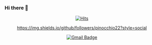 ### Hi there 👋

<!--
**pinocchio22/pinocchio22** is a ✨ _special_ ✨ repository because its `README.md` (this file) appears on your GitHub profile.

Here are some ideas to get you started:

- 🔭 I’m currently working on ...
- 🌱 I’m currently learning ...
- 👯 I’m looking to collaborate on ...
- 🤔 I’m looking for help with ...
- 💬 Ask me about ...
- 📫 How to reach me: ...
- 😄 Pronouns: ...
- ⚡ Fun fact: ...
-->

<div align=center> 
  
  [![Hits](https://hits.seeyoufarm.com/api/count/incr/badge.svg?url=https%3A%2F%2Fgithub.com%2Fpinocchio22&count_bg=%2379C83D&title_bg=%23555555&icon=&icon_color=%23E7E7E7&title=hits&edge_flat=false)](https://hits.seeyoufarm.com)
  
</div>

<div align=center>
  
  https://img.shields.io/github/followers/pinocchio22?style=social
  
</div>

<div align=center>
  
  [![Gmail Badge](https://img.shields.io/badge/Gmail-d14836?style=flat-square&logo=Gmail&logoColor=white&link=mailto:vviian.2@gmail.com)](mailto:vviian.2@gmail.com)
  
</div>
